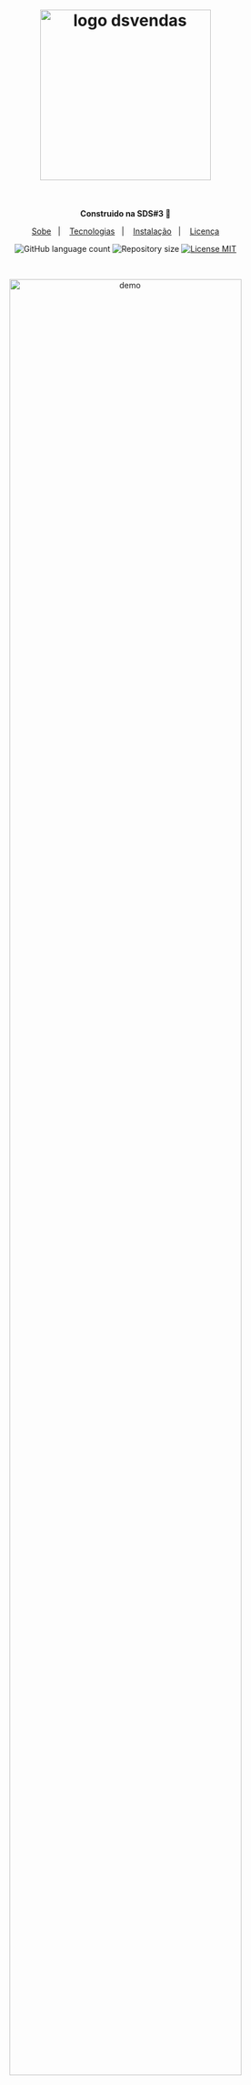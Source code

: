 <h1 align="center">
  <img src="https://user-images.githubusercontent.com/36782514/117559992-41aae580-b060-11eb-9436-d8122a385b3d.png" alt="logo dsvendas" width="300">
</h1>
<br>

<p align="center"><b>Construido na SDS#3 🚀</b></p>

<p align="center">
  <a href="#-Sobe">Sobe</a>&nbsp;&nbsp;&nbsp;|&nbsp;&nbsp;&nbsp;
  <a href="#-Tecnologias">Tecnologias</a>&nbsp;&nbsp;&nbsp;|&nbsp;&nbsp;&nbsp;
  <a href="#-Instalação">Instalação</a>&nbsp;&nbsp;&nbsp;|&nbsp;&nbsp;&nbsp;
  <a href="#-Licença">Licença</a>
</p>

<p align="center">
  <img alt="GitHub language count" src="https://img.shields.io/github/languages/count/calebesg/happy">

  <img alt="Repository size" src="https://img.shields.io/github/repo-size/calebesg/happy">

  <a href="https://opensource.org/licenses/MIT">
    <img src="https://img.shields.io/badge/License-MIT-green.svg" alt="License MIT">
  </a>
</p>

<br>

<p align="center">
  <img src="https://user-images.githubusercontent.com/36782514/117559891-81250200-b05f-11eb-9f3c-b0284027d0cc.png" alt="demo" width="90%">
</p>

<hr />

## 🏷️ Sobre

O DsVendas é um projeto fruto do evento apresentado pela DevSuperior dos dias 3 a 9 de maio. O projetinho consiste na criação de um Dashboard para visualizar as vendas realizadas, fazendo uma relação com os vendedores responsáveis por cada venda,
além de fazer calculos para medir a taxa de sucesso para as vendas de cada vendedor e o montante total.

## 💻 Tecnologias

- ⚛️ **React Js** — Biblioteca JavaScript para contrução de interfaces
- 🍃 **Spring** — Framework para construção de sistemas em Java
- 🔷 **Netlify** — Serviço de hosting usado para o frontend
- 💜 **Heroku** — Serviço de hosting usado para o backend

## 🏃💨 Instalação

1. Clone o repositório com ``git clone https://github.com/calebesg/projeto-sds3.git``
2. Abra a pasta: ``projeto-sds3``

### ☁️ Iniciando o servidor

1. Abra sua IDE favorita e import o projeto: ``backend``
2. Execute o projeto

### 💻 Iniciando o frontend web

1. Abra o seu terminal no diretório: ``frontend``
2. Execute ``yarn`` ou ``npm install`` para instalar todas as dependências
3. Execute ``yarn start`` para iniciar o projeto

## 📝 Licença

This project is licensed under the MIT License - see the [LICENSE](https://opensource.org/licenses/MIT) page for details.
